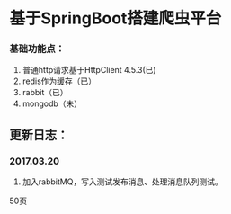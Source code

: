 # 基于SpringBoot搭建爬虫平台
### 基础功能点：
1. 普通http请求基于HttpClient 4.5.3(已)
2. redis作为缓存（已）
3. rabbit（已）
4. mongodb（未）

## 更新日志：
### 2017.03.20
1. 加入rabbitMQ，写入测试发布消息、处理消息队列测试。


50页
